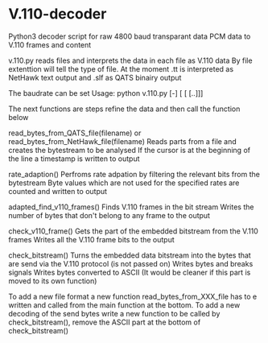# V.110-decoder
Python3 decoder script for raw 4800 baud transparant data PCM data to V.110 frames and content

v.110.py reads files and interprets the data in each file as V.110 data
By file extenttion will tell the type of file. At the moment .tt is interpreted as NetHawk text output and .slf as QATS binairy output

The baudrate can be set Usage: python v.110.py [-<baudrate>] <filename> [<filename> [<filename> [..]]]

The next functions are steps refine the data and then call the function below

read_bytes_from_QATS_file(filename) or read_bytes_from_NetHawk_file(filename)
  Reads parts from a file and creates the bytestream to be analysed
  If the cursor is at the beginning of the line a timestamp is written to output

rate_adaption()
  Perfroms rate adpation by filtering the relevant bits from the bytestream
  Byte values which are not used for the specified rates are counted and written to output

adapted_find_v110_frames()
  Finds V.110 frames in the bit stream
  Writes the number of bytes that don't belong to any frame to the output

check_v110_frame()
  Gets the part of the embedded bitstream from the V.110 frames 
  Writes all the V.110 frame bits to the output
  
check_bitstream()
  Turns the embedded data bitstream into the bytes that are send via the V.110 protocol (is not passed on)
  Writes bytes and breaks signals
  Writes bytes converted to ASCII (It would be cleaner if this part is moved to its own function)
  
To add a new file format a new function read_bytes_from_XXX_file has to e written and called from the main function at the bottom.
To add a new decoding of the send bytes write a new function to be called by check_bitstream(),  remove the ASCII part at the bottom of check_bitstream()


